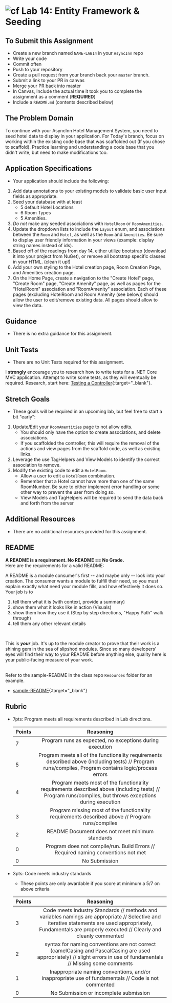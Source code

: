 ![cf](http://i.imgur.com/7v5ASc8.png) Lab 14: Entity Framework & Seeding
=====================================

## To Submit this Assignment
- Create a new branch named `NAME-LAB14` in your `AsyncInn` repo
- Write your code
- Commit often
- Push to your repository
- Create a pull request from your branch back your `master` branch.
- Submit a link to your PR in canvas
- Merge your PR back into master
- In Canvas, Include the actual time it took you to complete the assignment as a comment (**REQUIRED**)
- Include a `README.md` (contents described below)


## The Problem Domain
To continue with your AsyncInn Hotel Management System, you need to seed hotel data to display in your application. 
For Today's branch, focus on working within the existing code base that was scaffolded out (If you chose to scaffold). Practice learning and understanding a code base that you didn't write, but need to make modifications too.

## Application Specifications
- Your application should include the following:
1. Add data annotations to your existing models to validate basic user input fields as appropriate.
2. Seed your database with at least 
	- 5 default Hotel Locations
	- 6 Room Types
	- 5 Amenities. 
3. *Do not* make any seeded associations with `HotelRoom` or `RoomAmenities`.
4. Update the dropdown lists to include the `Layout` enum, and associations between the `Room` and `Hotel`, as well as the `Room` and `Amenities`. Be sure to display user friendly information in your views (example: display string names instead of ids).
5. Based off of the readings from day 14, either utilize bootstrap (download it into your project from NuGet), or remove all bootstrap specific classes in your HTML. (clean it up!)
6. Add your own styling to the Hotel creation page, Room Creation Page, and Amenities creation page.
7. On the Home Page, create a navigation to the "Create Hotel" page, "Create Room" page, "Create Amenity" page, as well as pages for the "HotelRoom" association and "RoomAmenity" association. Each of these pages (excluding HotelRoom and Room Amenity (see below)) should allow the user to edit/remove existing data. All pages should allow to view the data. 


## Guidance
- There is no extra guidance for this assignment.


## Unit Tests
- There are no Unit Tests required for this assignment.

I **strongly** encourage you to research how to write tests for a .NET Core MVC application. Attempt to write some tests, as they will eventually be required.  Research, start here: [Testing a Controller](https://docs.microsoft.com/en-us/aspnet/core/mvc/controllers/testing){:target="_blank"}. 



## Stretch Goals
- These goals will be required in an upcoming lab, but feel free to start a bit "early":
1. Update/Edit your `RoomAmentities` page to not allow edits. 
	- You should only have the option to create associations, and delete associations.
	- If you scaffolded the controller, this will require the removal of the actions and view pages from the scaffold code, as well as existing links. 
2. Leverage the use TagHelpers and View Models to identify the correct association to remove.
3. Modify the existing code to edit a `HotelRoom`.
	 - Allow a user to edit a `HotelRoom` combination. 
	 - Remember that a Hotel cannot have more than one of the same RoomNumber. Be sure to either implement error handling or some other way to prevent the user from doing so. 
	 - View Models and TagHelpers will be required to send the data back and forth from the server


## Additional Resources
- There are no additional resources provided for this assignment.


## README

**A README is a requirement. No README == No Grade.** <br /> 
Here are the requirements for a valid README: <br />


A README is a module consumer's first -- and maybe only -- look into your creation. The consumer wants a module to fulfill their need, so you must explain exactly what need your module fills, and how effectively it does so.
<br />
Your job is to

1. tell them what it is (with context, provide a summary)
2. show them what it looks like in action (Visuals)
3. show them how they use it (Step by step directions, "Happy Path" walk through)
4. tell them any other relevant details
<br />

This is ***your*** job. It's up to the module creator to prove that their work is a shining gem in the sea of slipshod modules. Since so many developers' eyes will find their way to your README before anything else, quality here is your public-facing measure of your work.

<br /> Refer to the sample-README in the class repo `Resources` folder for an example. 
- [sample-README](https://github.com/noffle/art-of-readme){:target="_blank"}

## Rubric
- 7pts: Program meets all requirements described in Lab directions.

	Points  | Reasoning | 
	 ------------ | :-----------: | 
	7       | Program runs as expected, no exceptions during execution |
	5       | Program meets all of the  functionality requirements described above (including tests) // Program runs/compiles, Program contains logic/process errors|
	4       | Program meets most of the functionality requirements described above (including tests)  // Program runs/compiles, but throws exceptions during execution |
	3       | Program missing most of the functionality requirements described above // Program runs/compiles |
	2       | README Document does not meet minimum standards |
	0       | Program does not compile/run. Build Errors // Required naming conventions not met |
	0       | No Submission |

- 3pts: Code meets industry standards
	- These points are only awardable if you score at minimum a 5/7 on above criteria

	Points  | Reasoning | 
	 ------------ | :-----------: | 
	3       | Code meets Industry Standards // methods and variables namings are appropriate // Selective and iterative statements are used appropriately, Fundamentals are properly executed // Clearly and cleanly commented |
	2       | syntax for naming conventions are not correct (camelCasing and PascalCasing are used appropriately) // slight errors in use of fundamentals // Missing some comments |
	1       | Inappropriate naming conventions, and/or inappropriate use of fundamentals // Code is not commented  |
	0       | No Submission or incomplete submission |
